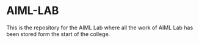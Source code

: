# AIML-LAB
This is the repository for the AIML Lab where all the work of AIML Lab has been stored form the start of the college. 
